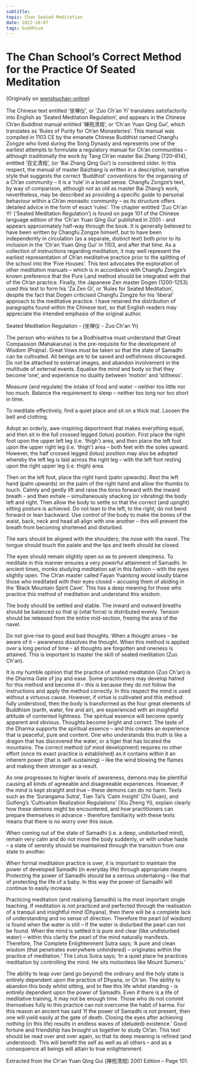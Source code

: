 ```yaml
---
subtitle:
topic: Chan Seated Meditation
date: 2022-10-07
tags: buddhism
---
```


# The Chan School’s Correct Method for the Practice Of Seated Meditation

(Originally on [wenshuchan-online](https://wenshuchan-online.weebly.com/zuo-chan-yi---223523110920202-seated-meditation.html))

The Chinese text entitled ‘坐禅仪’, or ‘Zuo Ch'an Yi’ translates satisfactorily into English as ‘Seated Meditation Regulation’, and appears in the Chinese Ch’an Buddhist manual entitled ‘禅苑清规’, or ‘Ch'an Yuan Qing Gui’, which translates as ‘Rules of Purity for Ch’an Monasteries’. This manual was compiled in 1103 CE by the emanate Chinese Buddhist named Changfu Zongze who lived during the Song Dynasty and represents one of the earliest attempts to formulate a regulatory manual for Ch’an communities – although traditionally the work by Tang Ch’an master Bai Zhang (720–814), entitled ‘百丈清规’, (or ‘Bai Zhang Qing Gui’) is considered older.  In this respect, the manual of master Baizhang is written in a descriptive, narrative style that suggests the correct ‘Buddhist’ conventions for the organising of a Ch’an community – it is a ‘rule’ in a broad sense. Changfu Zongze’s text, by way of comparison, although not as old as master Bai Zhang’s work, nevertheless, may be described as providing a specific guide to personal behaviour within a Ch’an monastic community – as its structure offers detailed advice in the form of exact ‘rules’.  The chapter entitled ‘Zuo Ch'an Yi’ (‘Seated Meditation Regulation’) is found on page 101 of the Chinese language edition of the ‘Ch'an Yuan Qing Gui’ published in 2001 - and appears approximately half-way through the book.  It is generally believed to have been written by Changfu Zongze himself, but to have been independently in circulation (as a separate, distinct text) both prior to its inclusion in the ‘Ch'an Yuan Qing Gui’ in 1103, and after that time.  As a collection of instructions regarding meditation, it may well represent the earliest representation of Ch’an meditative practice prior to the splitting of the school into the ‘Five Houses’.  This text advocates the exploration of other meditation manuals – which is in accordance with Changfu Zongze’s known preference that the Pure Land method should be integrated with that of the Ch’an practice. Finally, the Japanese Zen master Dogen (1200-1253) used this text to form his ‘Za Zen Gi’, or ‘Rules for Seated Meditation’, despite the fact that Dogen criticised Changfu Zongze for his ‘liberal’ approach to the meditative practice.  I have retained the distribution of paragraphs found within the Chinese text, so that English readers may appreciate the intended emphasis of the original author.                      

Seated Meditation Regulation - (坐禅仪 - Zuo Ch'an Yi)

The person who wishes to be a Bodhisattva must understand that Great Compassion (Mahakaruna) is the pre-requisite for the development of Wisdom (Prajna).  Great Vows must be taken so that the state of Samadhi can be cultivated.  All beings are to be saved and selfishness discouraged.  Do not be attached to external images, and abandon involvement in the multitude of external events.  Equalise the mind and body so that they become ‘one’, and experience no duality between ‘motion’ and ‘stillness’.    
 
Measure (and regulate) the intake of food and water – neither too little nor too much.  Balance the requirement to sleep – neither too long nor too short in time.  
 
To meditate effectively, find a quiet place and sit on a thick mat.  Loosen the belt and clothing.  

Adopt an orderly, awe-inspiring deportment that makes everything equal, and then sit in the full crossed legged (lotus) position.  First place the right foot upon the upper left leg (i.e. ‘thigh’) area, and then place the left foot upon the upper right leg (i.e. ‘thigh’) area – both feet with the soles upward.  However, the half crossed legged (lotus) position may also be adopted whereby the left leg is laid across the right leg – with the left foot resting upon the right upper leg (i.e. thigh) area.        

Then on the left foot, place the right hand (palm upwards). Rest the left hand (palm upwards) on the palm of the right hand and allow the thumbs to touch.  Calmly and gently lift and raise the torso forward with the inward breath - and then exhale – simultaneously shacking (or vibrating) the body left and right.  Then allow the body to settle so that the correct (and upright) sitting posture is achieved.  Do not lean to the left, to the right; do not bend forward or lean backward.  Use control of the body to make the bones of the waist, back, neck and head all align with one another – this will prevent the breath from becoming shortened and disturbed.  
 
The ears should be aligned with the shoulders; the nose with the navel.  The tongue should touch the palate and the lips and teeth should be closed.

The eyes should remain slightly open so as to prevent sleepiness.  To meditate in this manner ensures a very powerful attainment of Samadhi.  In ancient times, monks studying meditation sat in this fashion – with the eyes slightly open.  The Ch’an master called Fayan Yuantong would loudly blame those who meditated with their eyes closed – accusing them of abiding in the ‘Black Mountain Spirit Cave’.  This has a deep meaning for those who practice this method of meditation and understand this wisdom.

The body should be settled and stable.  The inward and outward breaths should be balanced so that qi (vital force) is distributed evenly.  Tension should be released from the entire mid-section, freeing the area of the navel.  
 
Do not give rise to good and bad thoughts.  When a thought arises – be aware of it – awareness dissolves the thought.  When this method is applied over a long period of time - all thoughts are forgotten and oneness is attained.  This is important to master the skill of seated meditation (Zuo Ch'an).

It is my humble opinion that the practice of seated meditation (Zuo Ch'an) is the Dharma Gate of joy and ease.  Some practitioners may develop hatred for this method and become ill – this is because they do not follow the instructions and apply the method correctly.  In this respect the mind is used without a virtuous cause.  However, if virtue is cultivated and this method fully understood, then the body is transformed as the four great elements of Buddhism (earth, water, fire and air), are experienced with an insightful attitude of contented lightness.  The spiritual essence will become openly apparent and obvious.  Thoughts become bright and correct.  The taste of the Dharma supports the spiritual essence – and this creates an experience that is peaceful, pure and content.  One who understands this truth is like a dragon that has discovered the water, or a tiger that has located the mountains. The correct method (of mind development) requires no other effort (once its exact practice is established) as it contains within it an inherent power (that is self-sustaining) – like the wind blowing the flames and making them stronger as a result.     

As one progresses to higher levels of awareness, demons may be plentiful causing all kinds of agreeable and disagreeable experiences.  However, if the mind is kept straight and true – these demons can do no harm.  Texts such as the ‘Surangama Sutra’, Tian Tai’s ‘Calm Insight’ (Zhi Guan), and Guifeng’s ‘Cultivation Realization Regulations’ (Xiu Zheng Yi), explain clearly how these demons might be encountered, and how practitioners can prepare themselves in advance - therefore familiarity with these texts means that there is no worry over this issue.  

When coming out of the state of Samadhi (i.e. a deep, undisturbed mind), remain very calm and do not move the body suddenly, or with undue haste – a state of serenity should be maintained through the transition from one state to another.  
 
When formal meditation practice is over, it is important to maintain the power of developed Samadhi (in everyday life) through appropriate means. Protecting the power of Samadhi should be a serious undertaking – like that of protecting the life of a baby. In this way the power of Samadhi will continue to easily increase.         

Practicing meditation (and realising Samadhi) is the most important single teaching.  If meditation is not practiced and perfected through the realisation of a tranquil and insightful mind (Dhyana), then there will be a complete lack of understanding and no sense of direction.  Therefore the pearl (of wisdom) is found when the water is still – if the water is disturbed the pearl can not be found.  When the mind is settled it is pure and clear (like undisturbed water) – within this clarity the pearl of the mind naturally manifests. Therefore, The Complete Enlightenment Sutra says; ‘A pure and clean wisdom (that penetrates everywhere unhindered) – originates within the practice of meditation.’ The Lotus Sutra says; ‘In a quiet place he practices meditation by controlling the mind.  He sits motionless like Mount Sumeru.’

The ability to leap over (and go beyond) the ordinary and the holy state is entirely dependent upon the practice of Dhyana, or Ch'an.  The ability to abandon this body whilst sitting, and to flee this life whilst standing - is entirely dependent upon the power of Samadhi.  Even if there is a life of meditative training, it may not be enough time.  Those who do not commit themselves fully to this practice can not overcome the habit of karma.  For this reason an ancient has said ‘If the power of Samadhi is not present, then one will yield easily at the gate of death.  Closing the eyes after achieving nothing (in this life) results in endless waves of (deluded) existence.’  Good fortune and friendship has brought us together to study Ch’an.  This text should be read over and over again, so that its deep meaning is refined (and understood).  This will benefit the self as well as all others – and as a consequence all beings will attain to true enlightenment.                  

Extracted from the Ch'an Yuan Qing Gui (禅苑清规) 2001 Edition – Page 101.